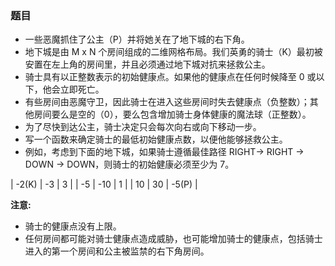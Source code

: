 ### 题目
* 一些恶魔抓住了公主（P）并将她关在了地下城的右下角。
* 地下城是由 M x N 个房间组成的二维网格布局。我们英勇的骑士（K）最初被安置在左上角的房间里，并且必须通过地下城对抗来拯救公主。
* 骑士具有以正整数表示的初始健康点。如果他的健康点在任何时候降至 0 或以下，他会立即死亡。
* 有些房间由恶魔守卫，因此骑士在进入这些房间时失去健康点（负整数）；其他房间要么是空的（0），要么包含增加骑士身体健康的魔法球（正整数）。
* 为了尽快到达公主，骑士决定只会每次向右或向下移动一步。
* 写一个函数来确定骑士的最低初始健康点数，以便他能够拯救公主。
* 例如，考虑到下面的地下城，如果骑士遵循最佳路径 RIGHT-> RIGHT -> DOWN -> DOWN，则骑士的初始健康必须至少为 7。



| -2(K) | -3 | 3 |
| -5 | -10 | 1 |
| 10 | 30 | -5(P) |



**注意:**
* 骑士的健康点没有上限。
* 任何房间都可能对骑士健康点造成威胁，也可能增加骑士的健康点，包括骑士进入的第一个房间和公主被监禁的右下角房间。